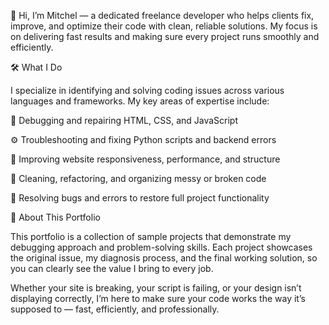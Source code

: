 👋 Hi, I’m Mitchel — a dedicated freelance developer who helps clients fix, improve, and optimize their code with clean, reliable solutions. My focus is on delivering fast results and making sure every project runs smoothly and efficiently.

🛠️ What I Do

I specialize in identifying and solving coding issues across various languages and frameworks. My key areas of expertise include:

🐞 Debugging and repairing HTML, CSS, and JavaScript

⚙️ Troubleshooting and fixing Python scripts and backend errors

📐 Improving website responsiveness, performance, and structure

🧹 Cleaning, refactoring, and organizing messy or broken code

🔧 Resolving bugs and errors to restore full project functionality

📁 About This Portfolio

This portfolio is a collection of sample projects that demonstrate my debugging approach and problem-solving skills. Each project showcases the original issue, my diagnosis process, and the final working solution, so you can clearly see the value I bring to every job.

Whether your site is breaking, your script is failing, or your design isn’t displaying correctly, I’m here to make sure your code works the way it’s supposed to — fast, efficiently, and professionally.
